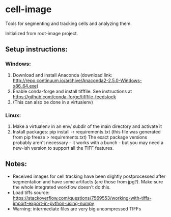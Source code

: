 # cell-image

Tools for segmenting and tracking cells and analyzing them.

Initialized from root-image project.

## Setup instructions:

### Windows:
   1. Download and install Anaconda (download link: http://repo.continuum.io/archive/Anaconda2-2.5.0-Windows-x86_64.exe)
   2. Enable conda-forge and install tifffile. See instructions at https://github.com/conda-forge/tifffile-feedstock
   3. (This can also be done in a virtualenv)

### Linux:
   1. Make a virtualenv in an env/ subdir of the main directory and activate it
   2. Install packages: pip install -r requirements.txt (this file was generated from pip freeze > requirements.txt)
       The exact package versions probably aren't necessary - it works with a bunch - but you may need a new-ish version to support all the TIFF features.

## Notes:
   - Received images for cell tracking have been slightly postprocessed after segmentation and have some artifacts (are those from jpg?). Make sure the whole integrated workflow doesn't do this.
   - Load tiffs source: https://stackoverflow.com/questions/7569553/working-with-tiffs-import-export-in-python-using-numpy
   - Warning: intermediate files are very big uncompressed TIFFs